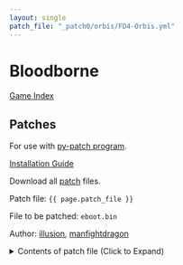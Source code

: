 ```yaml
---
layout: single
patch_file: "_patch0/orbis/FD4-Orbis.yml"
---
```


# Bloodborne

[Game Index](/patch/#fromsoftware-titles)

## Patches

For use with [py-patch program](https://github.com/illusion0001/py-patcher/releases/).

[Installation Guide](/install-instructions/)

Download all [patch](/_patch/patch.zip) files.

Patch file: `{{ page.patch_file }}`

File to be patched: `eboot.bin`

Author: [illusion](https://twitter.com/illusion0002), [manfightdragon](https://twitter.com/manfightdragon)

<details>
<summary>Contents of patch file (Click to Expand)</summary>

{% highlight yml %}
{% flexible_include {{ page.patch_file }} %}
{% endhighlight %}

</details>
